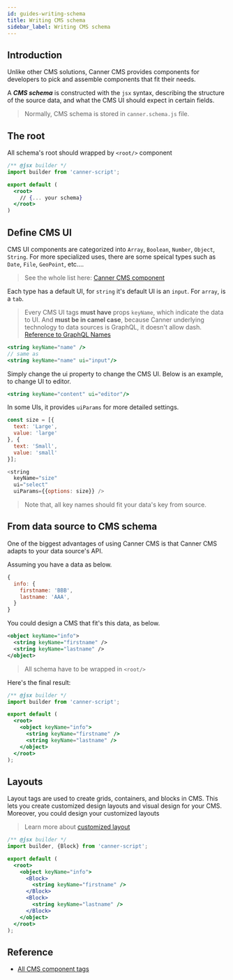 ```yaml
---
id: guides-writing-schema
title: Writing CMS schema
sidebar_label: Writing CMS schema
---
```


## Introduction

Unlike other CMS solutions, Canner CMS provides components for developers to pick and assemble components that fit their needs.

A ***CMS schema*** is constructed with the `jsx` syntax, describing the structure of the source data, and what the CMS UI should expect in certain fields.

> Normally, CMS schema is stored in `canner.schema.js` file.

## The root

All schema's root should wrapped by `<root/>` component

```jsx
/** @jsx builder */
import builder from 'canner-script';

export default (
  <root>
    // {... your schema}
  </root>
)
```

## Define CMS UI

CMS UI components are categorized into `Array`, `Boolean`, `Number`, `Object`, `String`. For more specialized uses, there are some speical types such as `Date`, `File`, `GeoPoint`, etc....

> See the whole list here: [Canner CMS component](https://canner.github.io/antd-cms-component-docs/?selectedKind=Array&selectedStory=Gallery&full=0&addons=1&stories=1&panelRight=0&addonPanel=storybook%2Factions%2Factions-panel)

Each type has a default UI, for `string` it's default UI is an `input`. For `array`, is a `tab`.

> Every CMS UI tags **must have** props `keyName`, which indicate the data to UI. And **must be in camel case**, because Canner underlying technology to data sources is GraphQL, it doesn't allow dash. [Reference to GraphQL Names](http://facebook.github.io/graphql/October2016/#sec-Names)

```jsx
<string keyName="name" />
// same as 
<string keyName="name" ui="input"/>
```

Simply change the ui property to change the CMS UI. Below is an example, to change UI to editor. 

```jsx
<string keyName="content" ui="editor"/>
```

In some UIs, it provides `uiParams` for more detailed settings.

```js
const size = [{
  text: 'Large',
  value: 'large'
}, {
  text: 'Small',
  value: 'small'
}];

<string
  keyName="size"
  ui="select"
  uiParams={{options: size}} />
```

> Note that, all key names should fit your data's key from source.


## From data source to CMS schema

One of the biggest advantages of using Canner CMS is that Canner CMS adapts to your data source's API.

Assuming you have a data as below.

```js
{
  info: {
    firstname: 'BBB',
    lastname: 'AAA',
  }
}
```

You could design a CMS that fit's this data, as below.

```xml
<object keyName="info">
  <string keyName="firstname" />
  <string keyName="lastname" />
</object>
```

> All schema have to be wrapped in `<root/>`

Here's the final result:

```jsx
/** @jsx builder */
import builder from 'canner-script';

export default (
  <root>
    <object keyName="info">
      <string keyName="firstname" />
      <string keyName="lastname" />
    </object>
  </root>
);
```


## Layouts

Layout tags are used to create grids, containers, and blocks in CMS. This lets you create customized design layouts and visual design for your CMS. Moreover, you could design your customized layouts

> Learn more about [customized layout](advance-customized-layout.md)

```jsx
/** @jsx builder */
import builder, {Block} from 'canner-script';

export default (
  <root>
    <object keyName="info">
      <Block>
        <string keyName="firstname" />
      </Block>
      <Block>
        <string keyName="lastname" />
      </Block>
    </object>
  </root>
);
```

## Reference
- [All CMS component tags](api-canner-script.md)